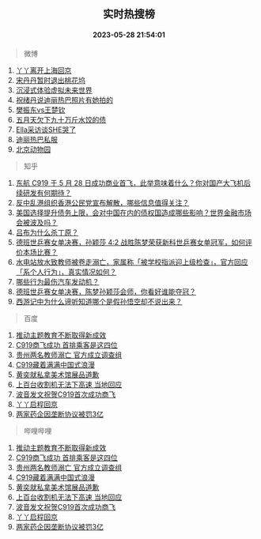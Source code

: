 <div align="center"><h2>实时热搜榜</h2><h4>2023-05-28 21:54:01</h4></div>

> 微博  

1. [丫丫离开上海回京](https://s.weibo.com/weibo?q=%23%E4%B8%AB%E4%B8%AB%E7%A6%BB%E5%BC%80%E4%B8%8A%E6%B5%B7%E5%9B%9E%E4%BA%AC%23&t=31&band_rank=1&Refer=top)<br />
2. [宋丹丹暂时退出桃花坞](https://s.weibo.com/weibo?q=%23%E5%AE%8B%E4%B8%B9%E4%B8%B9%E6%9A%82%E6%97%B6%E9%80%80%E5%87%BA%E6%A1%83%E8%8A%B1%E5%9D%9E%23&t=31&band_rank=2&Refer=top)<br />
3. [沉浸式体验虚拟未来世界](https://s.weibo.com/weibo?q=%23%E6%B2%89%E6%B5%B8%E5%BC%8F%E4%BD%93%E9%AA%8C%E8%99%9A%E6%8B%9F%E6%9C%AA%E6%9D%A5%E4%B8%96%E7%95%8C%23&t=31&band_rank=3&Refer=top)<br />
4. [祝绪丹说迪丽热巴照片有她拍的](https://s.weibo.com/weibo?q=%23%E7%A5%9D%E7%BB%AA%E4%B8%B9%E8%AF%B4%E8%BF%AA%E4%B8%BD%E7%83%AD%E5%B7%B4%E7%85%A7%E7%89%87%E6%9C%89%E5%A5%B9%E6%8B%8D%E7%9A%84%23&t=31&band_rank=4&Refer=top)<br />
5. [樊振东vs王楚钦](https://s.weibo.com/weibo?q=%E6%A8%8A%E6%8C%AF%E4%B8%9Cvs%E7%8E%8B%E6%A5%9A%E9%92%A6&t=31&band_rank=5&Refer=top)<br />
6. [五月天欠下九十万斤水饺的债](https://s.weibo.com/weibo?q=%23%E4%BA%94%E6%9C%88%E5%A4%A9%E6%AC%A0%E4%B8%8B%E4%B9%9D%E5%8D%81%E4%B8%87%E6%96%A4%E6%B0%B4%E9%A5%BA%E7%9A%84%E5%80%BA%23&t=31&band_rank=6&Refer=top)<br />
7. [Ella采访谈SHE哭了](https://s.weibo.com/weibo?q=%23Ella%E9%87%87%E8%AE%BF%E8%B0%88SHE%E5%93%AD%E4%BA%86%23&t=31&band_rank=7&Refer=top)<br />
8. [迪丽热巴私服](https://s.weibo.com/weibo?q=%E8%BF%AA%E4%B8%BD%E7%83%AD%E5%B7%B4%E7%A7%81%E6%9C%8D&t=31&band_rank=8&Refer=top)<br />
9. [北京动物园](https://s.weibo.com/weibo?q=%E5%8C%97%E4%BA%AC%E5%8A%A8%E7%89%A9%E5%9B%AD&t=31&band_rank=9&Refer=top)<br />

> 知乎  

1. [东航 C919 于 5 月 28 日成功商业首飞，此举意味着什么？你对国产大飞机后续研发有何期待？](https://www.zhihu.com/question/603336072)<br />
2. [反中乱港组织香港公民党宣布解散，哪些信息值得关注？](https://www.zhihu.com/question/603330804)<br />
3. [美国选择提升债务上限，会对中国在内的债权国造成哪些影响？世界金融市场会被波及吗？](https://www.zhihu.com/question/602982084)<br />
4. [吕布为什么杀丁原？](https://www.zhihu.com/question/603439674)<br />
5. [德班世乒赛女单决赛，孙颖莎 4:2 战胜陈梦荣获新科世乒赛女单冠军，如何评价本场比赛？](https://www.zhihu.com/question/603506712)<br />
6. [水电站放水致教师被卷走溺亡，家属称「被学校指派迎上级检查」，官方回应「系个人行为」，真实情况如何？](https://www.zhihu.com/question/603479264)<br />
7. [哪些行为最伤汽车发动机？](https://www.zhihu.com/question/549794480)<br />
8. [德班世乒赛女单决赛，陈梦孙颖莎会师，你看好谁能夺冠？](https://www.zhihu.com/question/603386971)<br />
9. [西游记中为什么谛听知道哪个是假孙悟空却不说出来？](https://www.zhihu.com/question/26857388)<br />

> 百度  

1. [推动主题教育不断取得新成效](https://www.baidu.com/s?wd=%E6%8E%A8%E5%8A%A8%E4%B8%BB%E9%A2%98%E6%95%99%E8%82%B2%E4%B8%8D%E6%96%AD%E5%8F%96%E5%BE%97%E6%96%B0%E6%88%90%E6%95%88&sa=fyb_news&rsv_dl=fyb_news)<br />
2. [C919商飞成功 首排乘客是这四位](https://www.baidu.com/s?wd=C919%E5%95%86%E9%A3%9E%E6%88%90%E5%8A%9F+%E9%A6%96%E6%8E%92%E4%B9%98%E5%AE%A2%E6%98%AF%E8%BF%99%E5%9B%9B%E4%BD%8D&sa=fyb_news&rsv_dl=fyb_news)<br />
3. [贵州两名教师溺亡 官方成立调查组](https://www.baidu.com/s?wd=%E8%B4%B5%E5%B7%9E%E4%B8%A4%E5%90%8D%E6%95%99%E5%B8%88%E6%BA%BA%E4%BA%A1+%E5%AE%98%E6%96%B9%E6%88%90%E7%AB%8B%E8%B0%83%E6%9F%A5%E7%BB%84&sa=fyb_news&rsv_dl=fyb_news)<br />
4. [C919藏着满满中国式浪漫](https://www.baidu.com/s?wd=C919%E8%97%8F%E7%9D%80%E6%BB%A1%E6%BB%A1%E4%B8%AD%E5%9B%BD%E5%BC%8F%E6%B5%AA%E6%BC%AB&sa=fyb_news&rsv_dl=fyb_news)<br />
5. [黄奕就私拿美术馆展品道歉](https://www.baidu.com/s?wd=%E9%BB%84%E5%A5%95%E5%B0%B1%E7%A7%81%E6%8B%BF%E7%BE%8E%E6%9C%AF%E9%A6%86%E5%B1%95%E5%93%81%E9%81%93%E6%AD%89&sa=fyb_news&rsv_dl=fyb_news)<br />
6. [上百台收割机无法下高速 当地回应](https://www.baidu.com/s?wd=%E4%B8%8A%E7%99%BE%E5%8F%B0%E6%94%B6%E5%89%B2%E6%9C%BA%E6%97%A0%E6%B3%95%E4%B8%8B%E9%AB%98%E9%80%9F+%E5%BD%93%E5%9C%B0%E5%9B%9E%E5%BA%94&sa=fyb_news&rsv_dl=fyb_news)<br />
7. [波音发文祝贺C919首次成功商飞](https://www.baidu.com/s?wd=%E6%B3%A2%E9%9F%B3%E5%8F%91%E6%96%87%E7%A5%9D%E8%B4%BAC919%E9%A6%96%E6%AC%A1%E6%88%90%E5%8A%9F%E5%95%86%E9%A3%9E&sa=fyb_news&rsv_dl=fyb_news)<br />
8. [丫丫启程回京](https://www.baidu.com/s?wd=%E4%B8%AB%E4%B8%AB%E5%90%AF%E7%A8%8B%E5%9B%9E%E4%BA%AC&sa=fyb_news&rsv_dl=fyb_news)<br />
9. [两家药企因垄断协议被罚3亿](https://www.baidu.com/s?wd=%E4%B8%A4%E5%AE%B6%E8%8D%AF%E4%BC%81%E5%9B%A0%E5%9E%84%E6%96%AD%E5%8D%8F%E8%AE%AE%E8%A2%AB%E7%BD%9A3%E4%BA%BF&sa=fyb_news&rsv_dl=fyb_news)<br />

> 哔哩哔哩  

1. [推动主题教育不断取得新成效](https://www.baidu.com/s?wd=%E6%8E%A8%E5%8A%A8%E4%B8%BB%E9%A2%98%E6%95%99%E8%82%B2%E4%B8%8D%E6%96%AD%E5%8F%96%E5%BE%97%E6%96%B0%E6%88%90%E6%95%88&sa=fyb_news&rsv_dl=fyb_news)<br />
2. [C919商飞成功 首排乘客是这四位](https://www.baidu.com/s?wd=C919%E5%95%86%E9%A3%9E%E6%88%90%E5%8A%9F+%E9%A6%96%E6%8E%92%E4%B9%98%E5%AE%A2%E6%98%AF%E8%BF%99%E5%9B%9B%E4%BD%8D&sa=fyb_news&rsv_dl=fyb_news)<br />
3. [贵州两名教师溺亡 官方成立调查组](https://www.baidu.com/s?wd=%E8%B4%B5%E5%B7%9E%E4%B8%A4%E5%90%8D%E6%95%99%E5%B8%88%E6%BA%BA%E4%BA%A1+%E5%AE%98%E6%96%B9%E6%88%90%E7%AB%8B%E8%B0%83%E6%9F%A5%E7%BB%84&sa=fyb_news&rsv_dl=fyb_news)<br />
4. [C919藏着满满中国式浪漫](https://www.baidu.com/s?wd=C919%E8%97%8F%E7%9D%80%E6%BB%A1%E6%BB%A1%E4%B8%AD%E5%9B%BD%E5%BC%8F%E6%B5%AA%E6%BC%AB&sa=fyb_news&rsv_dl=fyb_news)<br />
5. [黄奕就私拿美术馆展品道歉](https://www.baidu.com/s?wd=%E9%BB%84%E5%A5%95%E5%B0%B1%E7%A7%81%E6%8B%BF%E7%BE%8E%E6%9C%AF%E9%A6%86%E5%B1%95%E5%93%81%E9%81%93%E6%AD%89&sa=fyb_news&rsv_dl=fyb_news)<br />
6. [上百台收割机无法下高速 当地回应](https://www.baidu.com/s?wd=%E4%B8%8A%E7%99%BE%E5%8F%B0%E6%94%B6%E5%89%B2%E6%9C%BA%E6%97%A0%E6%B3%95%E4%B8%8B%E9%AB%98%E9%80%9F+%E5%BD%93%E5%9C%B0%E5%9B%9E%E5%BA%94&sa=fyb_news&rsv_dl=fyb_news)<br />
7. [波音发文祝贺C919首次成功商飞](https://www.baidu.com/s?wd=%E6%B3%A2%E9%9F%B3%E5%8F%91%E6%96%87%E7%A5%9D%E8%B4%BAC919%E9%A6%96%E6%AC%A1%E6%88%90%E5%8A%9F%E5%95%86%E9%A3%9E&sa=fyb_news&rsv_dl=fyb_news)<br />
8. [丫丫启程回京](https://www.baidu.com/s?wd=%E4%B8%AB%E4%B8%AB%E5%90%AF%E7%A8%8B%E5%9B%9E%E4%BA%AC&sa=fyb_news&rsv_dl=fyb_news)<br />
9. [两家药企因垄断协议被罚3亿](https://www.baidu.com/s?wd=%E4%B8%A4%E5%AE%B6%E8%8D%AF%E4%BC%81%E5%9B%A0%E5%9E%84%E6%96%AD%E5%8D%8F%E8%AE%AE%E8%A2%AB%E7%BD%9A3%E4%BA%BF&sa=fyb_news&rsv_dl=fyb_news)<br />
